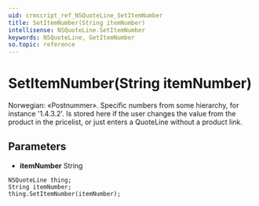 ```yaml
---
uid: crmscript_ref_NSQuoteLine_SetItemNumber
title: SetItemNumber(String itemNumber)
intellisense: NSQuoteLine.SetItemNumber
keywords: NSQuoteLine, GetItemNumber
so.topic: reference
---
```


# SetItemNumber(String itemNumber)

Norwegian: «Postnummer». Specific numbers from some hierarchy, for instance '1.4.3.2'. Is stored here if the user changes the value from the product in the pricelist, or just enters a QuoteLine without a product link.

## Parameters

* **itemNumber** String

```crmscript
NSQuoteLine thing;
String itemNumber;
thing.SetItemNumber(itemNumber);
```

